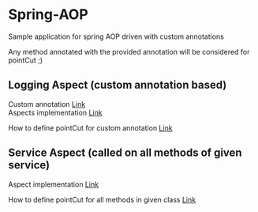 # Spring-AOP

Sample application for spring AOP driven with custom annotations

Any method annotated with the provided annotation will be considered for pointCut ;)

## Logging Aspect (custom annotation based)
Custom annotation [Link](SpringAOPSample/src/main/java/com/example/aop/annotations/Loggable.java) <br>
Aspects implementation [Link](SpringAOPSample/src/main/java/com/example/aop/aspects/LoggingAspect.java)

How to define pointCut for custom annotation [Link](SpringAOPSample/src/main/java/com/example/aop/aspects/LoggingAspect.java#L21)

## Service Aspect (called on all methods of given service)
Aspect implementation [Link](SpringAOPSample/src/main/java/com/example/aop/aspects/ServiceAspect.java)

How to define pointCut for all methods in given class [Link](SpringAOPSample/src/main/java/com/example/aop/aspects/ServiceAspect.java#L18)
